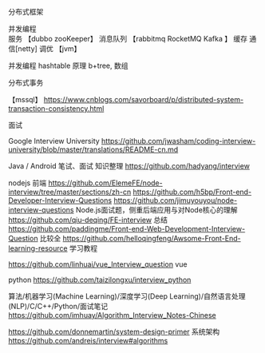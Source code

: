 分布式框架

并发编程  
服务  【dubbo zooKeeper】
消息队列  【rabbitmq RocketMQ Kafka 】
缓存
通信[netty]
调优 【jvm】



并发编程
hashtable 原理   b+tree, 数组

分布式事务

【mssql】 https://www.cnblogs.com/savorboard/p/distributed-system-transaction-consistency.html

面试

Google Interview University
https://github.com/jwasham/coding-interview-university/blob/master/translations/README-cn.md

Java / Android 笔试、面试 知识整理
https://github.com/hadyang/interview

nodejs 前端
https://github.com/ElemeFE/node-interview/tree/master/sections/zh-cn
https://github.com/h5bp/Front-end-Developer-Interview-Questions
https://github.com/jimuyouyou/node-interview-questions   Node.js面试题，侧重后端应用与对Node核心的理解
https://github.com/qiu-deqing/FE-interview  总结
https://github.com/paddingme/Front-end-Web-Development-Interview-Question  比较全
https://github.com/helloqingfeng/Awsome-Front-End-learning-resource  学习教程


https://github.com/linhuai/vue_Interview_question   vue

python
https://github.com/taizilongxu/interview_python


算法/机器学习(Machine Learning)/深度学习(Deep Learning)/自然语言处理(NLP)/C/C++/Python/面试笔记
https://github.com/imhuay/Algorithm_Interview_Notes-Chinese

https://github.com/donnemartin/system-design-primer 系统架构
https://github.com/andreis/interview#algorithms